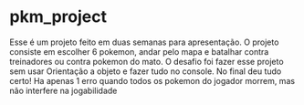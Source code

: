 # pkm_project
Esse é um projeto feito em duas semanas para apresentação. O projeto consiste em escolher 6 pokemon, andar pelo mapa e batalhar contra treinadores ou contra pokemon do mato. O desafio foi fazer esse projeto sem usar Orientação a objeto e fazer tudo no console. No final deu tudo certo! Ha apenas 1 erro quando todos os pokemon do jogador morrem, mas não interfere na jogabilidade

